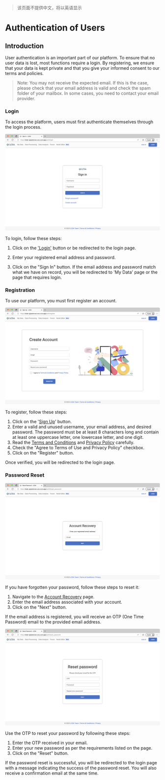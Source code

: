 
> 该页面不提供中文，将以英语显示

# Authentication of Users

## Introduction

User authentication is an important part of our platform. To ensure that no user data is lost, most functions require a login. By registering, we ensure that your data is kept private and that you give your informed consent to our terms and policies.

> Note: You may not receive the expected email. If this is the case, please check that your email address is valid and check the spam folder of your mailbox. In some cases, you need to contact your email provider.

### Login
To access the platform, users must first authenticate themselves through the login process. 

![Login](./images/auth/login.jpg)


To login, follow these steps:

1. Click on the ['Login'](https://lcda-vgnazlwvxa-uw.a.run.app/auth/login) button or be redirected to the login page.

2. Enter your registered email address and password.

3. Click on the "Sign In" button.
If the email address and password match what we have on record, 
you will be redirected to 'My Data' page or the page that requires login.


### Registration

To use our platform, you must first register an account.

![Register](./images/auth/register.jpg)

To register, follow these steps:

1. Click on the '[Sign Up](https://lcda-vgnazlwvxa-uw.a.run.app/auth/register)' button.
2. Enter a valid and unused username, your email address, 
and desired password. The password must be at least 8 characters long and contain at least one uppercase letter, one lowercase letter, and one digit.
3. Read the [Terms and Conditions](https://lcda-vgnazlwvxa-uw.a.run.app/legal/terms) 
and [Privacy Policy](https://lcda-vgnazlwvxa-uw.a.run.app/legal/privacy) carefully. 
5. Check the "Agree to Terms of Use and Privacy Policy" checkbox.
4. Click on the "Register" button.

Once verified, you will be redirected to the login page.

### Password Reset

![Forgot password](./images/auth/forgot.png)

If you have forgotten your password, follow these steps to reset it:

1. Navigate to the [Account Recovery](https://lcda-vgnazlwvxa-uw.a.run.app/auth/forgot_password) page.
2. Enter the email address associated with your account.
3. Click on the "Next" button.

If the email address is registered, you will receive an OTP (One Time Password) email to the provided email address. 

![Reset passowrd](./images/auth/reset.jpg)

Use the OTP to reset your password by following these steps:

1. Enter the OTP received in your email.
2. Enter your new password as per the requirements listed on the page.
3. Click on the "Reset" button.

If the password reset is successful, you will be redirected to the login page 
with a message indicating the success of the password reset.
You will also receive a confirmation email at the same time.
